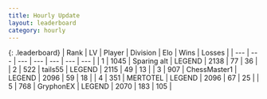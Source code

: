 ```yaml
---
title: Hourly Update
layout: leaderboard
category: hourly
---
```


{: .leaderboard}
| Rank | LV | Player | Division | Elo | Wins | Losses |
| --- | --- | --- | --- | --- | --- | --- |
| <span data-change="0">1</span> | 1045 | <span title="ID: 203132">Sparing alt</span> | LEGEND | <span data-change="0">2138</span> | <span data-change="0">77</span> | <span data-change="0">36</span> |
| <span data-change="0">2</span> | 522 | <span title="ID: 170123">tails55</span> | LEGEND | <span data-change="0">2115</span> | <span data-change="0">49</span> | <span data-change="0">13</span> |
| <span data-change="0">3</span> | 907 | <span title="ID: 228528">ChessMaster1</span> | LEGEND | <span data-change="0">2096</span> | <span data-change="0">59</span> | <span data-change="0">18</span> |
| <span data-change="0">4</span> | 351 | <span title="ID: 398821">MERTOTEL</span> | LEGEND | <span data-change="0">2096</span> | <span data-change="0">67</span> | <span data-change="0">25</span> |
| <span data-change="0">5</span> | 768 | <span title="ID: 315148">GryphonEX</span> | LEGEND | <span data-change="0">2070</span> | <span data-change="0">183</span> | <span data-change="0">105</span> |